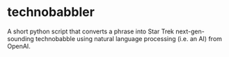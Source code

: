 # technobabbler
A short python script that converts a phrase into Star Trek next-gen-sounding technobabble using natural language processing (i.e. an AI) from OpenAI.

